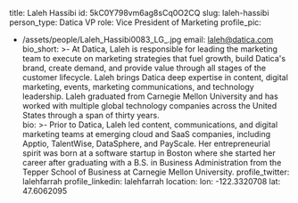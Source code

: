 title: Laleh Hassibi
id: 5kC0Y798vm6ag8sCq0O2CQ
slug: laleh-hassibi
person_type: Datica VP
role: Vice President of Marketing
profile_pic:
  - /assets/people/Laleh_Hassibi0083_LG_.jpg
email: laleh@datica.com
bio_short: >-
  At Datica, Laleh is responsible for leading the marketing team to execute on
  marketing strategies that fuel growth, build Datica's brand, create demand,
  and provide value through all stages of the customer lifecycle. Laleh brings
  Datica deep expertise in content, digital marketing, events, marketing
  communications, and technology leadership. Laleh graduated from Carnegie
  Mellon University and has worked with multiple global technology companies
  across the United States through a span of thirty years.  
bio: >-
  Prior to Datica, Laleh led content, communications, and digital marketing
  teams at emerging cloud and SaaS companies, including Apptio, TalentWise,
  DataSphere, and PayScale. Her entrepreneurial spirit was born at a software
  startup in Boston where she started her career after graduating with a B.S. in
  Business Administration from the Tepper School of Business at Carnegie Mellon
  University. 
profile_twitter: lalehfarrah
profile_linkedin: lalehfarrah
location:
  lon: -122.3320708
  lat: 47.6062095
